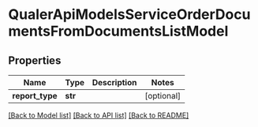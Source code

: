 # QualerApiModelsServiceOrderDocumentsFromDocumentsListModel

## Properties
Name | Type | Description | Notes
------------ | ------------- | ------------- | -------------
**report_type** | **str** |  | [optional] 

[[Back to Model list]](../README.md#documentation-for-models) [[Back to API list]](../README.md#documentation-for-api-endpoints) [[Back to README]](../README.md)


